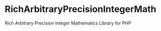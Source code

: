 RichArbitraryPrecisionIntegerMath
=================================

Rich Arbitrary Precision Integer Mathematics Library for PHP
